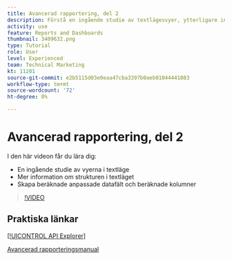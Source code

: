 ```yaml
---
title: Avancerad rapportering, del 2
description: Förstå en ingående studie av textlägesvyer, ytterligare information om strukturen i textläge, beräknade anpassade data och beräknade kolumner.
activity: use
feature: Reports and Dashboards
thumbnail: 3409632.png
type: Tutorial
role: User
level: Experienced
team: Technical Marketing
kt: 11201
source-git-commit: e2b5115d03e0eaa47cba3397b0aeb01044441083
workflow-type: tm+mt
source-wordcount: '72'
ht-degree: 0%

---
```


# Avancerad rapportering, del 2

I den här videon får du lära dig:

* En ingående studie av vyerna i textläge
* Mer information om strukturen i textläget
* Skapa beräknade anpassade datafält och beräknade kolumner

>[!VIDEO](https://video.tv.adobe.com/v/3409634/?quality=12)

## Praktiska länkar

[[!UICONTROL API Explorer]](https://developer.adobe.com/workfront/api-explorer/)

[Avancerad rapporteringsmanual](/help/assets/advanced-reporting-manual.pdf)
